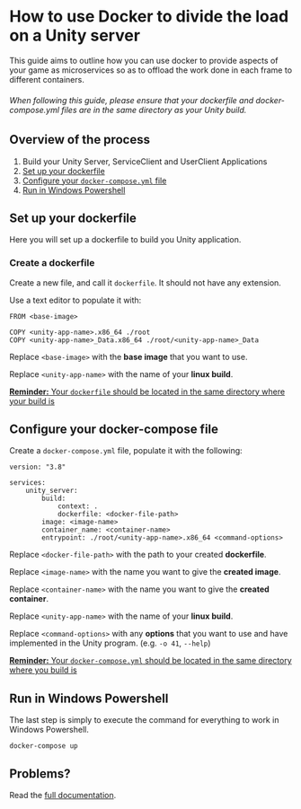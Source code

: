 # How to use Docker to divide the load on a Unity server
This guide aims to outline how you can use docker to provide aspects of your game as microservices so as to offload the work done in each frame to different containers.

###### When following this guide, please ensure that your dockerfile and docker-compose.yml files are in the same directory as your Unity build.

## Overview of the process
1. Build your Unity Server, ServiceClient and UserClient Applications
2. [Set up your dockerfile](#set-up-your-dockerfile)
3. [Configure your ```docker-compose.yml``` file](#configure-your-docker-compose-file)
4. [Run in Windows Powershell](#run-in-windows-powershell)

## Set up your dockerfile
Here you will set up a dockerfile to build you Unity application.

### Create a dockerfile
Create a new file, and call it ```dockerfile```. It should not have any extension.

Use a text editor to populate it with:

    FROM <base-image>

    COPY <unity-app-name>.x86_64 ./root
    COPY <unity-app-name>_Data.x86_64 ./root/<unity-app-name>_Data


Replace ```<base-image>``` with the **base image** that you want to use.

Replace ```<unity-app-name>``` with the name of your **linux build**.

[**Reminder:** Your ```dockerfile``` should be located in the same directory where your build is](#when-following-this-guide-please-ensure-that-your-dockerfile-and-docker-composeyml-files-are-in-the-same-directory-as-your-unity-build) 

## Configure your docker-compose file
Create a ```docker-compose.yml``` file, populate it with the following:

    version: "3.8"

    services:
        unity_server:
            build:
                context: .
                dockerfile: <docker-file-path>
            image: <image-name>
            container_name: <container-name>
            entrypoint: ./root/<unity-app-name>.x86_64 <command-options>


Replace ```<docker-file-path>``` with the path to your created **dockerfile**.

Replace ```<image-name>``` with the name you want to give the **created image**.

Replace ```<container-name>``` with the name you want to give the **created container**.

Replace ```<unity-app-name>``` with the name of your **linux build**.

Replace ```<command-options>``` with any **options** that you want to use and have implemented in the Unity program. (e.g. ```-o 41```, ```--help```)

[**Reminder:** Your ```docker-compose.yml``` should be located in the same directory where you build is](#when-following-this-guide-please-ensure-that-your-dockerfile-and-docker-composeyml-files-are-in-the-same-directory-as-your-unity-build) 

## Run in Windows Powershell
The last step is simply to execute the command for everything to work in Windows Powershell.

    docker-compose up

## Problems?
Read the [full documentation](https://github.com/RyanTanWJ/Useful-Files/tree/master/DockerDocumentation/ServerClientExample).
